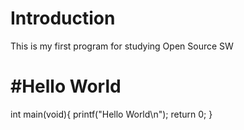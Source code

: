 # Introduction

This is my first program for studying Open Source SW

# #Hello World

int main(void){
	printf("Hello World\n");
	return 0;
}

